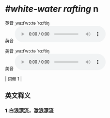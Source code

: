 # ***\#white-water rafting*** n
英音 ˌwaɪtˈwɔ:tə ˈrɑ:ftiŋ  
英音
<audio src="./media/white-water rafting1.aac" controls="controls"></audio>

美音 ˌwaɪtˈwɔ:tə ˈrɑ:ftiŋ  
美音
<audio src="./media/white-water rafting2.aac" controls="controls"></audio>



| 词频 1 |  

英文释义
---
### 1.**白浪漂流，激浪漂流**  


